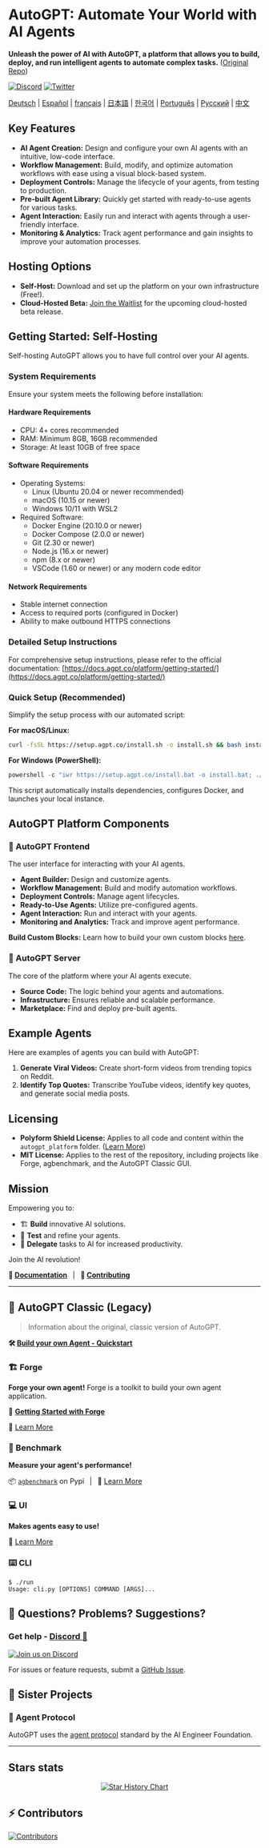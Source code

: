 # AutoGPT: Automate Your World with AI Agents

**Unleash the power of AI with AutoGPT, a platform that allows you to build, deploy, and run intelligent agents to automate complex tasks.** ([Original Repo](https://github.com/Significant-Gravitas/AutoGPT))

[![Discord](https://img.shields.io/discord/1095976555302157332?label=Discord&logo=discord&color=7289da)](https://discord.gg/autogpt)  [![Twitter](https://img.shields.io/twitter/follow/Auto_GPT?style=social)](https://twitter.com/Auto_GPT)

<!-- Keep these links. Translations will automatically update with the README. -->
[Deutsch](https://zdoc.app/de/Significant-Gravitas/AutoGPT) |
[Español](https://zdoc.app/es/Significant-Gravitas/AutoGPT) |
[français](https://zdoc.app/fr/Significant-Gravitas/AutoGPT) |
[日本語](https://zdoc.app/ja/Significant-Gravitas/AutoGPT) |
[한국어](https://zdoc.app/ko/Significant-Gravitas/AutoGPT) |
[Português](https://zdoc.app/pt/Significant-Gravitas/AutoGPT) |
[Русский](https://zdoc.app/ru/Significant-Gravitas/AutoGPT) |
[中文](https://zdoc.app/zh/Significant-Gravitas/AutoGPT)

## Key Features

*   **AI Agent Creation:** Design and configure your own AI agents with an intuitive, low-code interface.
*   **Workflow Management:** Build, modify, and optimize automation workflows with ease using a visual block-based system.
*   **Deployment Controls:** Manage the lifecycle of your agents, from testing to production.
*   **Pre-built Agent Library:** Quickly get started with ready-to-use agents for various tasks.
*   **Agent Interaction:** Easily run and interact with agents through a user-friendly interface.
*   **Monitoring & Analytics:** Track agent performance and gain insights to improve your automation processes.

## Hosting Options

*   **Self-Host:** Download and set up the platform on your own infrastructure (Free!).
*   **Cloud-Hosted Beta:** [Join the Waitlist](https://bit.ly/3ZDijAI) for the upcoming cloud-hosted beta release.

## Getting Started: Self-Hosting

Self-hosting AutoGPT allows you to have full control over your AI agents.

### System Requirements

Ensure your system meets the following before installation:

#### Hardware Requirements

*   CPU: 4+ cores recommended
*   RAM: Minimum 8GB, 16GB recommended
*   Storage: At least 10GB of free space

#### Software Requirements

*   Operating Systems:
    *   Linux (Ubuntu 20.04 or newer recommended)
    *   macOS (10.15 or newer)
    *   Windows 10/11 with WSL2
*   Required Software:
    *   Docker Engine (20.10.0 or newer)
    *   Docker Compose (2.0.0 or newer)
    *   Git (2.30 or newer)
    *   Node.js (16.x or newer)
    *   npm (8.x or newer)
    *   VSCode (1.60 or newer) or any modern code editor

#### Network Requirements

*   Stable internet connection
*   Access to required ports (configured in Docker)
*   Ability to make outbound HTTPS connections

### Detailed Setup Instructions

For comprehensive setup instructions, please refer to the official documentation: [https://docs.agpt.co/platform/getting-started/](https://docs.agpt.co/platform/getting-started/)

### Quick Setup (Recommended)

Simplify the setup process with our automated script:

**For macOS/Linux:**

```bash
curl -fsSL https://setup.agpt.co/install.sh -o install.sh && bash install.sh
```

**For Windows (PowerShell):**

```powershell
powershell -c "iwr https://setup.agpt.co/install.bat -o install.bat; ./install.bat"
```

This script automatically installs dependencies, configures Docker, and launches your local instance.

## AutoGPT Platform Components

### 🧱 AutoGPT Frontend

The user interface for interacting with your AI agents.

*   **Agent Builder:** Design and customize agents.
*   **Workflow Management:** Build and modify automation workflows.
*   **Deployment Controls:** Manage agent lifecycles.
*   **Ready-to-Use Agents:** Utilize pre-configured agents.
*   **Agent Interaction:** Run and interact with your agents.
*   **Monitoring and Analytics:** Track and improve agent performance.

**Build Custom Blocks:** Learn how to build your own custom blocks [here](https://docs.agpt.co/platform/new_blocks/).

### 💽 AutoGPT Server

The core of the platform where your AI agents execute.

*   **Source Code:** The logic behind your agents and automations.
*   **Infrastructure:** Ensures reliable and scalable performance.
*   **Marketplace:** Find and deploy pre-built agents.

## Example Agents

Here are examples of agents you can build with AutoGPT:

1.  **Generate Viral Videos:** Create short-form videos from trending topics on Reddit.
2.  **Identify Top Quotes:** Transcribe YouTube videos, identify key quotes, and generate social media posts.

## Licensing

*   **Polyform Shield License:**  Applies to all code and content within the `autogpt_platform` folder. ([Learn More](https://agpt.co/blog/introducing-the-autogpt-platform))
*   **MIT License:** Applies to the rest of the repository, including projects like Forge, agbenchmark, and the AutoGPT Classic GUI.

## Mission

Empowering you to:

*   🏗️ **Build** innovative AI solutions.
*   🧪 **Test** and refine your agents.
*   🤝 **Delegate** tasks to AI for increased productivity.

Join the AI revolution!

**📖 [Documentation](https://docs.agpt.co)**
&ensp;|&ensp;
**🚀 [Contributing](CONTRIBUTING.md)**

---

## 🤖 AutoGPT Classic (Legacy)

> Information about the original, classic version of AutoGPT.

**🛠️ [Build your own Agent - Quickstart](classic/FORGE-QUICKSTART.md)**

### 🏗️ Forge

**Forge your own agent!** Forge is a toolkit to build your own agent application.

🚀 [**Getting Started with Forge**](https://github.com/Significant-Gravitas/AutoGPT/blob/master/classic/forge/tutorials/001_getting_started.md)

📘 [Learn More](https://github.com/Significant-Gravitas/AutoGPT/tree/master/classic/forge)

### 🎯 Benchmark

**Measure your agent's performance!**

📦 [`agbenchmark`](https://pypi.org/project/agbenchmark/) on Pypi
&ensp;|&ensp;
📘 [Learn More](https://github.com/Significant-Gravitas/AutoGPT/tree/master/classic/benchmark)

### 💻 UI

**Makes agents easy to use!**

📘 [Learn More](https://github.com/Significant-Gravitas/AutoGPT/tree/master/classic/frontend)

### ⌨️ CLI

[CLI]: #-cli

```shell
$ ./run
Usage: cli.py [OPTIONS] COMMAND [ARGS]...
```

## 🤔 Questions? Problems? Suggestions?

### Get help - [Discord 💬](https://discord.gg/autogpt)

[![Join us on Discord](https://invidget.switchblade.xyz/autogpt)](https://discord.gg/autogpt)

For issues or feature requests, submit a [GitHub Issue](https://github.com/Significant-Gravitas/AutoGPT/issues/new/choose).

## 🤝 Sister Projects

### 🔄 Agent Protocol

AutoGPT uses the [agent protocol](https://agentprotocol.ai/) standard by the AI Engineer Foundation.

---

## Stars stats

<p align="center">
<a href="https://star-history.com/#Significant-Gravitas/AutoGPT">
  <picture>
    <source media="(prefers-color-scheme: dark)" srcset="https://api.star-history.com/svg?repos=Significant-Gravitas/AutoGPT&type=Date&theme=dark" />
    <source media="(prefers-color-scheme: light)" srcset="https://api.star-history.com/svg?repos=Significant-Gravitas/AutoGPT&type=Date" />
    <img alt="Star History Chart" src="https://api.star-history.com/svg?repos=Significant-Gravitas/AutoGPT&type=Date" />
  </picture>
</a>
</p>

## ⚡ Contributors

<a href="https://github.com/Significant-Gravitas/AutoGPT/graphs/contributors" alt="View Contributors">
  <img src="https://contrib.rocks/image?repo=Significant-Gravitas/AutoGPT&max=1000&columns=10" alt="Contributors" />
</a>